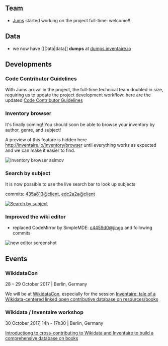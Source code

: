 <!-- LANG:EN, title="October 2017"-->

## Team

* [Jums](http://www.dev4dev.eu/) started working on the project full-time: welcome!!



## Data

* we now have [[Data|data]] **dumps** at  [dumps.inventaire.io](http://dumps.inventaire.io)



## Developments

### Code Contributor Guidelines

With Jums arrival in the project, the full-time technical team doubled in size, requiring us to update the project development workflow: here are the updated [Code Contributor Guidelines](https://github.com/inventaire/inventaire/wiki/Code-Contributor-Guidelines)



### Inventory browser

It's finally coming! You should soon be able to browse your inventory by author, genre, and subject!

A preview of this feature is hidden here http://inventaire.io/inventory/browser until everything works as expected and we can make it easier to find.

![inventory browser asimov](https://user-images.githubusercontent.com/1596934/32095401-56382a72-bb03-11e7-9907-4d211f9cb59e.png)



### Search by subject

It is now possible to use the live search bar to look up subjects

commits: [435a813@client](https://github.com/inventaire/inventaire-client/commit/435a813), [edc2a2a@client](https://github.com/inventaire/inventaire-client/commit/edc2a2a)

[![Search by subject](https://user-images.githubusercontent.com/1596934/31637038-301ed040-b2cd-11e7-9773-83a38a2c072d.png)](http://localhost:3006/search?q=gravitational%20waves)



### Improved the wiki editor

- replaced CodeMirror by SimpleMDE: [c4459d0@jingo](https://github.com/inventaire/jingo/commit/c4459d0) and following commits



![new editor screenshot](https://pbs.twimg.com/media/DLcfbHcXcAEzYF_.jpg:large)



## Events

### WikidataCon

28 – 29 October 2017 | Berlin, Germany

We will be at [WikidataCon](https://www.wikidata.org/wiki/Wikidata:WikidataCon_2017), especially for the session [Inventaire: tale of a Wikidata-centered linked open contributive database on resources/books](https://www.wikidata.org/wiki/Wikidata:WikidataCon_2017/Submissions/Inventaire:_tale_of_a_Wikidata-centered_linked_open_contributive_database_on_resources/books)



### Wikidata / Inventaire workshop

30 October 2017, 14h - 17h30 | Berlin, Germany

[Introductiong to cross-contributing to Wikidata and Inventaire to build a comprehensive database on books](https://www.wikidata.org/wiki/Wikidata:WikidataCon_2017/Submissions/Introductiong_to_cross-contributing_to_Wikidata_and_Inventaire_to_build_a_comprehensive_database_on_books)
